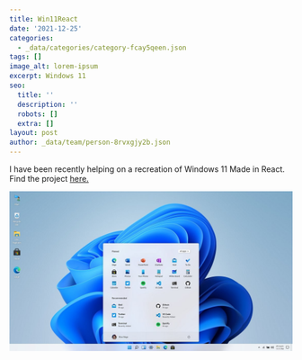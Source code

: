 ```yaml
---
title: Win11React
date: '2021-12-25'
categories:
  - _data/categories/category-fcay5qeen.json
tags: []
image_alt: lorem-ipsum
excerpt: Windows 11
seo:
  title: ''
  description: ''
  robots: []
  extra: []
layout: post
author: _data/team/person-8rvxgjy2b.json
---
```

I have been recently helping on a recreation of Windows 11 Made in React. Find the project [here.](https://win11.blueedge.me/)

![](images/home.jpg)
